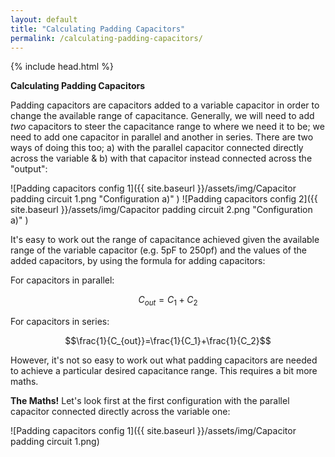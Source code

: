 ```yaml
---
layout: default
title: "Calculating Padding Capacitors"
permalink: /calculating-padding-capacitors/
---
```

{% include head.html %}

**Calculating Padding Capacitors**

Padding capacitors are capacitors added to a variable capacitor in order to change the available range of capacitance. Generally, we will need to add *two* capacitors to steer the capacitance range to where we need it to be; we need to add one capacitor in parallel and another in series. There are two ways of doing this too; a) with the parallel capacitor connected directly across the variable & b) with that capacitor instead connected across the "output":

![Padding capacitors config 1]({{ site.baseurl }}/assets/img/Capacitor padding circuit 1.png "Configuration a)" ) ![Padding capacitors config 2]({{ site.baseurl }}/assets/img/Capacitor padding circuit 2.png "Configuration a)" )

It's easy to work out the range of capacitance achieved given the available range of the variable capacitor (e.g. 5pF to 250pf) and the values of the added capacitors, by using the formula for adding capacitors:

For capacitors in parallel:

$$C_{out}=C_1+C_2$$

For capacitors in series:

$$\frac{1}{C_{out}}=\frac{1}{C_1}+\frac{1}{C_2}$$

However, it's not so easy to work out what padding capacitors are needed to achieve a particular desired capacitance range. This requires a bit more maths.

**The Maths!**
Let's look first at the first configuration with the parallel capacitor connected directly across the variable one:

![Padding capacitors config 1]({{ site.baseurl }}/assets/img/Capacitor padding circuit 1.png)


